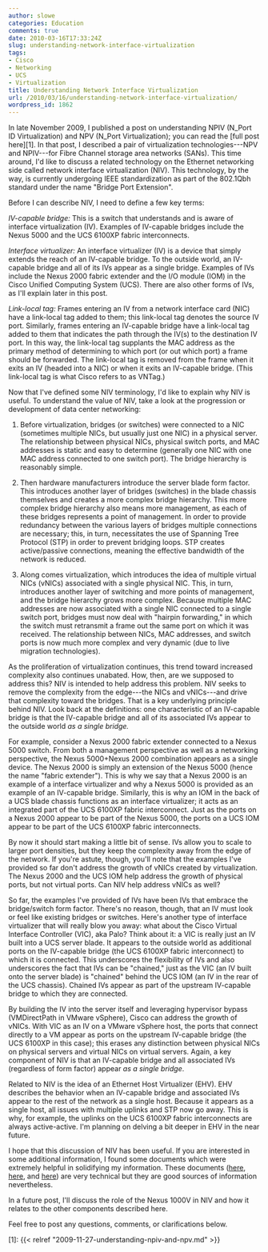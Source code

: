 ```yaml
---
author: slowe
categories: Education
comments: true
date: 2010-03-16T17:33:24Z
slug: understanding-network-interface-virtualization
tags:
- Cisco
- Networking
- UCS
- Virtualization
title: Understanding Network Interface Virtualization
url: /2010/03/16/understanding-network-interface-virtualization/
wordpress_id: 1862
---
```


In late November 2009, I published a post on understanding NPIV (N_Port ID Virtualization) and NPV (N_Port Virtualization); you can read the [full post here][1]. In that post, I described a pair of virtualization technologies---NPV and NPIV---for Fibre Channel storage area networks (SANs). This time around, I'd like to discuss a related technology on the Ethernet networking side called network interface virtualization (NIV). This technology, by the way, is currently undergoing IEEE standardization as part of the 802.1Qbh standard under the name "Bridge Port Extension".

Before I can describe NIV, I need to define a few key terms:

_IV-capable bridge:_ This is a switch that understands and is aware of interface virtualization (IV). Examples of IV-capable bridges include the Nexus 5000 and the UCS 6100XP fabric interconnects.

_Interface virtualizer:_ An interface virtualizer (IV) is a device that simply extends the reach of an IV-capable bridge. To the outside world, an IV-capable bridge and all of its IVs appear as a single bridge. Examples of IVs include the Nexus 2000 fabric extender and the I/O module (IOM) in the Cisco Unified Computing System (UCS). There are also other forms of IVs, as I'll explain later in this post.

_Link-local tag:_ Frames entering an IV from a network interface card (NIC) have a link-local tag added to them; this link-local tag denotes the source IV port. Similarly, frames entering an IV-capable bridge have a link-local tag added to them that indicates the path through the IV(s) to the destination IV port. In this way, the link-local tag supplants the MAC address as the primary method of determining to which port (or out which port) a frame should be forwarded. The link-local tag is removed from the frame when it exits an IV (headed into a NIC) or when it exits an IV-capable bridge. (This link-local tag is what Cisco refers to as VNTag.)

Now that I've defined some NIV terminology, I'd like to explain why NIV is useful. To understand the value of NIV, take a look at the progression or development of data center networking:

1. Before virtualization, bridges (or switches) were connected to a NIC (sometimes multiple NICs, but usually just one NIC) in a physical server. The relationship between physical NICs, physical switch ports, and MAC addresses is static and easy to determine (generally one NIC with one MAC address connected to one switch port). The bridge hierarchy is reasonably simple.

2. Then hardware manufacturers introduce the server blade form factor. This introduces another layer of bridges (switches) in the blade chassis themselves and creates a more complex bridge hierarchy. This more complex bridge hierarchy also means more management, as each of these bridges represents a point of management. In order to provide redundancy between the various layers of bridges multiple connections are necessary; this, in turn, necessitates the use of Spanning Tree Protocol (STP) in order to prevent bridging loops. STP creates active/passive connections, meaning the effective bandwidth of the network is reduced.

3. Along comes virtualization, which introduces the idea of multiple virtual NICs (vNICs) associated with a single physical NIC. This, in turn, introduces another layer of switching and more points of management, and the bridge hierarchy grows more complex. Because multiple MAC addresses are now associated with a single NIC connected to a single switch port, bridges must now deal with "hairpin forwarding," in which the switch must retransmit a frame out the same port on which it was received. The relationship between NICs, MAC addresses, and switch ports is now much more complex and very dynamic (due to live migration technologies).

As the proliferation of virtualization continues, this trend toward increased complexity also continues unabated. How, then, are we supposed to address this? NIV is intended to help address this problem. NIV seeks to remove the complexity from the edge---the NICs and vNICs---and drive that complexity toward the bridges. That is a key underlying principle behind NIV. Look back at the definitions: one characteristic of an IV-capable bridge is that the IV-capable bridge and all of its associated IVs appear to the outside world _as a single bridge._

For example, consider a Nexus 2000 fabric extender connected to a Nexus 5000 switch. From both a management perspective as well as a networking perspective, the Nexus 5000+Nexus 2000 combination appears as a single device. The Nexus 2000 is simply an extension of the Nexus 5000 (hence the name "fabric extender"). This is why we say that a Nexus 2000 is an example of a interface virtualizer and why a Nexus 5000 is provided as an example of an IV-capable bridge. Similarly, this is why an IOM in the back of a UCS blade chassis functions as an interface virtualizer; it acts as an integrated part of the UCS 6100XP fabric interconnect. Just as the ports on a Nexus 2000 appear to be part of the Nexus 5000, the ports on a UCS IOM appear to be part of the UCS 6100XP fabric interconnects.

By now it should start making a little bit of sense. IVs allow you to scale to larger port densities, but they keep the complexity away from the edge of the network. If you're astute, though, you'll note that the examples I've provided so far don't address the growth of vNICs created by virtualization. The Nexus 2000 and the UCS IOM help address the growth of physical ports, but not virtual ports. Can NIV help address vNICs as well?

So far, the examples I've provided of IVs have been IVs that embrace the bridge/switch form factor. There's no reason, though, that an IV must look or feel like existing bridges or switches. Here's another type of interface virtualizer that will really blow you away: what about the Cisco Virtual Interface Controller (VIC), aka Palo? Think about it: a VIC is really just an IV built into a UCS server blade. It appears to the outside world as additional ports on the IV-capable bridge (the UCS 6100XP fabric interconnect) to which it is connected. This underscores the flexibility of IVs and also underscores the fact that IVs can be "chained," just as the VIC (an IV built onto the server blade) is "chained" behind the UCS IOM (an IV in the rear of the UCS chassis). Chained IVs appear as part of the upstream IV-capable bridge to which they are connected.

By building the IV into the server itself and leveraging hypervisor bypass (VMDirectPath in VMware vSphere), Cisco can address the growth of vNICs. With VIC as an IV on a VMware vSphere host, the ports that connect directly to a VM appear as ports on the upstream IV-capable bridge (the UCS 6100XP in this case); this erases any distinction between physical NICs on physical servers and virtual NICs on virtual servers. Again, a key component of NIV is that an IV-capable bridge and all associated IVs (regardless of form factor) appear _as a single bridge_.

Related to NIV is the idea of an Ethernet Host Virtualizer (EHV). EHV describes the behavior when an IV-capable bridge and associated IVs appear to the rest of the network as a single host. Because it appears as a single host, all issues with multiple uplinks and STP now go away. This is why, for example, the uplinks on the UCS 6100XP fabric interconnects are always active-active. I'm planning on delving a bit deeper in EHV in the near future.

I hope that this discussion of NIV has been useful. If you are interested in some additional information, I found some documents which were extremely helpful in solidifying my information. These documents ([here](http://ieee802.org/1/files/public/docs2008/new-dcb-pelissier-NIV-Simpification-0908.pdf), [here](http://ieee802.org/1/files/public/docs2008/new-dcb-pelissier-NIV-Proposal-1108.pdf), and [here](http://ieee802.org/1/files/public/docs2008/new-dcb-pelissier-NIV-Review-0109.pdf)) are very technical but they are good sources of information nevertheless.

In a future post, I'll discuss the role of the Nexus 1000V in NIV and how it relates to the other components described here.

Feel free to post any questions, comments, or clarifications below.

[1]: {{< relref "2009-11-27-understanding-npiv-and-npv.md" >}}
